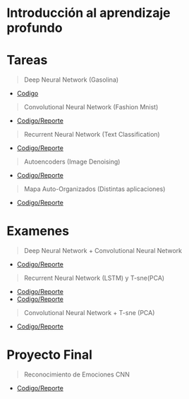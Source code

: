 # Introducción al aprendizaje profundo

# Tareas

> Deep Neural Network (Gasolina)
- [Codigo](https://github.com/Alex-Bernal27/Python/blob/cf207f97cc5d96fd0ba7858aba15c60cd6539d7f/Tarea_1_DNN_gasolina.ipynb)

> Convolutional Neural Network (Fashion Mnist)
- [Codigo/Reporte](https://github.com/Alex-Bernal27/Python/blob/cf207f97cc5d96fd0ba7858aba15c60cd6539d7f/Tarea_2_CNN_fashion_mnist.ipynb)

> Recurrent Neural Network (Text Classification)
- [Codigo/Reporte](https://github.com/Alex-Bernal27/Python/blob/cf207f97cc5d96fd0ba7858aba15c60cd6539d7f/Tarea_3_RNN_text_classification.ipynb)

> Autoencoders (Image Denoising)
- [Codigo/Reporte](https://github.com/Alex-Bernal27/Python/blob/cf207f97cc5d96fd0ba7858aba15c60cd6539d7f/Tarea_4_Autoencoders_Image_denoising.ipynb)

> Mapa Auto-Organizados (Distintas aplicaciones)
- [Codigo/Reporte](https://github.com/Alex-Bernal27/Python/blob/cf207f97cc5d96fd0ba7858aba15c60cd6539d7f/Tarea_6_Mapas_auto_organizados.ipynb)

# Examenes

> Deep Neural Network + Convolutional Neural Network
- [Codigo/Reporte](https://github.com/Alex-Bernal27/Python/blob/cf207f97cc5d96fd0ba7858aba15c60cd6539d7f/IAP_Primer_Parcial_DNN,_CNN.ipynb)

> Recurrent Neural Network (LSTM) y T-sne(PCA)
- [Codigo/Reporte](https://github.com/Alex-Bernal27/Python/blob/cf207f97cc5d96fd0ba7858aba15c60cd6539d7f/IAP_Segundo_Parcial_LSTM.ipynb)
- [Codigo/Reporte](https://github.com/Alex-Bernal27/Python/blob/cf207f97cc5d96fd0ba7858aba15c60cd6539d7f/IAP_Segundo_Parcial_T_sne.ipynb)

> Convolutional Neural Network + T-sne (PCA)
- [Codigo/Reporte](https://github.com/Alex-Bernal27/Python/blob/cf207f97cc5d96fd0ba7858aba15c60cd6539d7f/IAP_Tercer_Parcial_CNN_y_T_sne_PCA.ipynb)

# Proyecto Final

> Reconocimiento de Emociones CNN
- [Codigo/Reporte](https://github.com/Alex-Bernal27/Python/blob/3e5df839eb7de0f5368bd60cd113837692519e71/PIA_Reconocimiento_de_Emociones.ipynb)
